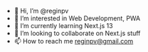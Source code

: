 - 👋 Hi, I’m @reginpv
- 👀 I’m interested in Web Development, PWA
- 🌱 I’m currently learning Next.js 13
- 💞️ I’m looking to collaborate on Next.js stuff
- 📫 How to reach me reginpv@gmail.com

<!---
reginpv/reginpv is a ✨ special ✨ repository because its `README.md` (this file) appears on your GitHub profile.
You can click the Preview link to take a look at your changes.
--->
